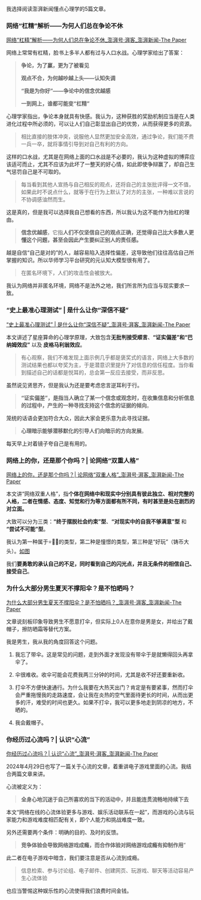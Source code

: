 我选择阅读澎湃新闻懂点心理学的5篇文章。

### 网络“杠精”解析——为何人们总在争论不休

[网络“杠精”解析——为何人们总在争论不休_澎湃号·湃客_澎湃新闻-The Paper](https://www.thepaper.cn/newsDetail_forward_31768591)

网络上常常有杠精，脸书上多半人都有过与人口水战。心理学家给出了答案：

> **争论，为了赢，更为了被看见**
> 
> **观点不合，为何越吵越上头——认知失调**
> 
> **“我是为你好”——争论中的信念优越感**
> 
> **一到网上，谁都可能变“杠精”**

心理学家指出，争论本身就具有快感。我认为，这种获胜的奖励机制应当是在人类进化过程中所必须的，可以让人们自己彰显出自己的优势，从而获得更多的资源。

> 相比直接的肢体冲突，说服他人显然更加安全高效，通过争论，我们能不费一兵一卒，就将事情引导到对自己有利的方向。

这样的口水战，尤其是在网络上面的口水战是不必要的，我认为这种虚拟的博弈应该适可而止，尤其不应该为此坏了一整天的好心情，如此即使争辩赢了，却自己生气惩罚自己是不可取的。

> 每当看到其他人宣扬与自己相反的观点，还将自己的主张批评得一文不值，如果此时不说点什么，就等于在行为上默认了对方的主张，一种难以言说的不协调感油然而生。

这是真的，但是我可以选择我自己想看的东西，所以我认为这不能作为抬杠的理由。

> **信念优越感**，它指**人们不仅坚信自己的观点正确，还觉得自己比大多数人更懂这个问题，甚至会因此产生要纠正别人的责任感。**

越是自信“自己是对的”的人，越容易陷入选择性偏差，这导致他们往往高估自己所掌握的知识。所以华师学习平台研究的元认知大模型很有用了。

> 在匿名环境下，人们的攻击性会被放大。

我认为网络并非匿名环境，网络不是法外之地，我们所言所为应当与现实要求一致。

### “史上最准心理测试” | 是什么让你“深信不疑”

[“史上最准心理测试” | 是什么让你“深信不疑”_澎湃号·湃客_澎湃新闻-The Paper](https://www.thepaper.cn/newsDetail_forward_31768569)

本文讲述了星座算命的心理学原理，大致包含**无批判接受顺言**、**“证实偏差”和“巴纳姆效应”** 以及 **皮格马利翁效应**。

> 有心观察，我们不难发现上面示例几乎都是褒奖式的语言，网络上大多数的测试结果也都以夸奖为主，于是潜意识里提升了对信息的信任程度。当你看到描述自己的话都是悦耳的，总会第一反应去接受，而非反思。

虽然说见贤思齐，但是我认为还是要考虑忠言逆耳利于行。

> **“证实偏差”，是指当人确立了某一个信念或观念时，在收集信息和分析信息的过程中，产生的一种寻找支持这个信念的证据的倾向**。

笼统的话语会更加符合大众，因此大家会更乐意为此寻找证据。

> **心理暗示能够潜移默化的引导人们向暗示的方向发展**。

每天早上对着镜子夸自己是有用的。

### 网络上的你，还是那个你吗？| 论网络“双重人格”

[网络上的你，还是那个你吗？| 论网络“双重人格”_澎湃号·湃客_澎湃新闻-The Paper](https://www.thepaper.cn/newsDetail_forward_31065202)

本文讲“网络双重人格”，指**个体在网络中和现实中分别具有彼此独立、相对完整的人格，二者在情感、态度、知觉和行为等方面都有所不同，有时甚至是处在剧烈的对立面。**

大致可以分为三类：**“终于摆脱社会约束”型**、**“对现实中的自我不够满意”型** 和 **“尝试不可能”型**。

我认为第一种属于⭐🦆🐜的类型，第二种是憧憬的类型，第三种是“好玩”（铸币大头）。[如图](https://www.picgo.net/image/%E5%A5%BD%E7%8E%A9.NPH14c)

我们**要勇敢的承认自己的不足，同时看到自己的闪光点，并且无条件的相信自己、接受自己**。

### 为什么大部分男生夏天不撑阳伞？是不怕晒吗？

[为什么大部分男生夏天不撑阳伞？是不怕晒吗？_澎湃号·湃客_澎湃新闻-The Paper](https://www.thepaper.cn/newsDetail_forward_27998512)

文章说刻板印象导致男生不愿意打伞，但实际上0人在意你是男是女，并给出了戴帽子，擦防晒霜等替代方案。

我是男生，我从我的角度回答这个问题。

1. 我忘了带伞。这是常见的问题，走到外面才发现没有带伞于是就懒得回头再拿伞了。

2. 伞很难收。收伞可能会花费我两三分钟的时间，尤其是收不好还要重新收。

3. 打伞不方便快速通行。为什么我要在大热天出门？肯定是有要紧事，然而打伞会严重拖慢我的走路速度，会让我在炎热的空气里面待更长的时间，从而出更多的汗，难受的时间也更久。如果不打伞，我可以更多地走到阴凉的地方，不晒的。

4. 我会戴帽子。

### 你经历过心流吗？| 认识“心流”

[你经历过心流吗？| 认识“心流”_澎湃号·湃客_澎湃新闻-The Paper](https://www.thepaper.cn/newsDetail_forward_31121147)

2024年4月29日也写了一篇关于心流的文章，着重讲电子游戏里面的心流。我结合两篇文章来讲。

心流被定义为：

> **全身心地沉迷于自己所喜欢的当下的活动中，并且能连贯流畅地持续下去**

本文“网络在线的心流体验更多与游戏、娱乐活动联系在一起”，而游戏的心流与玩家能力和游戏难度相匹配有关，即个人能力和挑战难度一致。

另外还需要两个条件：明确的目的、及时的反馈。

> **竞争体验会导致网络游戏成瘾，而合作体验对网络游戏成瘾有抑制作用**”

此二者在电子游戏中暗含，我们要注意是否从心流到成瘾。

> 信息检索、参与讨论组、电子邮件、创建网页、玩游戏、聊天等活动容易产生心流体验

也应当警惕这种娱乐性的心流使得我们浪费时间金钱。
